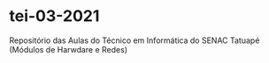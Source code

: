 # tei-03-2021
Repositório das Aulas do Técnico em Informática do SENAC Tatuapé (Módulos de Harwdare e Redes)

